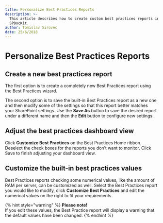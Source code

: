 ```yaml
---
title: Personalize Best Practices Reports
description: >-
  This article describes how to create custom best practices reports in
  SPDocKit.
author: Tomislav Sirovec
date: 25/6/2018
---
```


# Personalize Best Practices Reports

## Create a new best practices report

The first option is to create a completely new Best Practices report using the Best Practices wizard.

The second option is to save the built-in Best Practices report as a new one and then modify some of the settings so that this report better matches your SharePoint settings. Use the **Save As** button to save the desired report under a different name and then the **Edit** button to configure new settings.

## Adjust the best practices dashboard view

Click **Customize Best Practices** on the Best Practices Home ribbon. Deselect the check boxes for the reports you don’t want to monitor. Click Save to finish adjusting your dashboard view.

## Customize the built-in best practices values

Best Practices reports checking some numerical values, like the amount of RAM per server, can be customized as well. Select the Best Practices report you would like to modify, click **Customize Best Practices** and edit the numerical values on the right to fit your requirements.

{% hint style="warning" %}
**Please note!**   
If you edit these values, the Best Practice report will display a warning that the default values have been changed.
{% endhint %}

